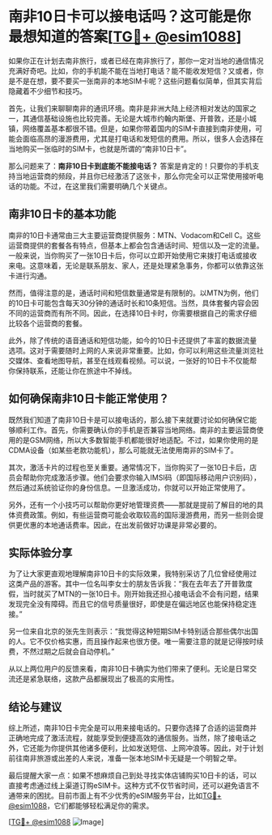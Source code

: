 # 南非10日卡可以接电话吗？这可能是你最想知道的答案[[TG💪+ @esim1088](https://t.me/s/esim1088)]

如果你正在计划去南非旅行，或者已经在南非旅行了，那你一定对当地的通信情况充满好奇吧。比如，你的手机能不能在当地打电话？能不能收发短信？又或者，你是不是在想，要不要买一张南非的本地SIM卡呢？这些问题看似简单，但其实背后隐藏着不少细节和技巧。

首先，让我们来聊聊南非的通讯环境。南非是非洲大陆上经济相对发达的国家之一，其通信基础设施也比较完善。无论是大城市约翰内斯堡、开普敦，还是小城镇，网络覆盖基本都很不错。但是，如果你带着国内的SIM卡直接到南非使用，可能会面临高昂的漫游费用，尤其是打电话和发短信的费用。所以，很多人会选择在当地购买一张临时的SIM卡，也就是所谓的“南非10日卡”。

那么问题来了：**南非10日卡到底能不能接电话？** 答案是肯定的！只要你的手机支持当地运营商的频段，并且你已经激活了这张卡，那么你完全可以正常使用接听电话的功能。不过，在这里我们需要明确几个关键点。

## 南非10日卡的基本功能

南非的10日卡通常由三大主要运营商提供服务：MTN、Vodacom和Cell C。这些运营商提供的套餐各有特点，但基本上都会包含通话时间、短信以及一定的流量。一般来说，当你购买了一张10日卡后，你可以立即开始使用它来拨打电话或接收来电。这意味着，无论是联系朋友、家人，还是处理紧急事务，你都可以依靠这张卡进行沟通。

然而，值得注意的是，通话时间和短信数量通常是有限制的。以MTN为例，他们的10日卡可能包含每天30分钟的通话时长和10条短信。当然，具体套餐内容会因不同的运营商而有所不同。因此，在选择10日卡时，你需要根据自己的需求仔细比较各个运营商的套餐。

此外，除了传统的语音通话和短信功能，如今的10日卡还提供了丰富的数据流量选项。这对于需要随时上网的人来说非常重要。比如，你可以利用这些流量浏览社交媒体、查看地图导航，甚至在线观看视频。可以说，一张好的10日卡不仅能帮你保持联系，还能让你在旅途中不掉线。

## 如何确保南非10日卡能正常使用？

既然我们知道了南非10日卡是可以接电话的，那么接下来就要讨论如何确保它能够顺利工作。首先，你需要确认你的手机是否兼容当地网络。南非的主要运营商使用的是GSM网络，所以大多数智能手机都能很好地适配。不过，如果你使用的是CDMA设备（如某些老款功能机），那么可能就无法使用南非的SIM卡了。

其次，激活卡片的过程也至关重要。通常情况下，当你购买了一张10日卡后，店员会帮助你完成激活步骤。他们会要求你输入IMSI码（即国际移动用户识别码），然后通过系统验证你的身份信息。一旦激活成功，你就可以开始正常使用了。

另外，还有一个小技巧可以帮助你更好地管理资费——那就是提前了解目的地的具体资费政策。例如，有些运营商可能会收取较高的国际漫游费用，而另一些则会提供更优惠的本地通话费率。因此，在出发前做好功课是非常必要的。

## 实际体验分享

为了让大家更直观地理解南非10日卡的实际效果，我特别采访了几位曾经使用过这类产品的游客。其中一位名叫李女士的朋友告诉我：“我在去年去了开普敦度假，当时就买了MTN的一张10日卡。刚开始我还担心接电话会不会有问题，结果发现完全没有障碍。而且它的信号质量很好，即使是在偏远地区也能保持稳定连接。”

另一位来自北京的张先生则表示：“我觉得这种短期SIM卡特别适合那些偶尔出国的人。它不仅价格实惠，而且操作起来也很方便。唯一需要注意的就是记得按时续费，不然过期之后就会自动停机。”

从以上两位用户的反馈来看，南非10日卡确实为他们带来了便利。无论是日常交流还是紧急联络，这款产品都展现出了极高的实用性。

## 结论与建议

综上所述，南非10日卡完全是可以用来接电话的。只要你选择了合适的运营商并正确地完成了激活流程，就能享受到便捷高效的通信服务。当然，除了接电话之外，它还能为你提供其他诸多便利，比如发送短信、上网冲浪等。因此，对于计划前往南非旅游或出差的人来说，准备一张本地SIM卡无疑是一个明智之举。

最后提醒大家一点：如果不想麻烦自己到处寻找实体店铺购买10日卡的话，可以直接考虑通过线上渠道订购eSIM卡。这种方式不仅节省时间，还可以避免语言不通带来的困扰。目前市面上有不少优秀的eSIM服务平台，比如[TG💪+ @esim1088](https://t.me/s/esim1088)，它们都能够轻松满足你的需求。

[[TG💪+ @esim1088](https://t.me/s/esim1088) ![Image](https://i.postimg.cc/4NQfJmqS/Snipaste-2025-05-13-00-14-12.png)]